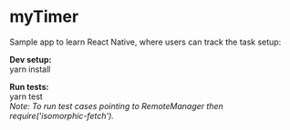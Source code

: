 # myTimer
Sample app to learn React Native, where users can track the task setup:


**Dev setup:**<br /> 
yarn install

**Run tests:**<br />
yarn test
<br />
*Note: To run test cases pointing to RemoteManager then require('isomorphic-fetch').*
